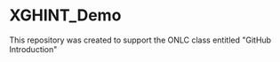 # XGHINT_Demo

This repository was created to support the ONLC class entitled "GitHub Introduction"
